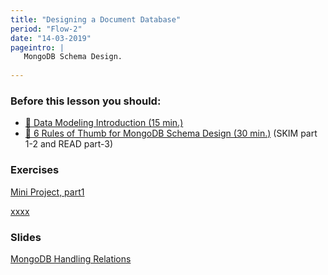 ```yaml
---
title: "Designing a Document Database"
period: "Flow-2"
date: "14-03-2019"
pageintro: | 
   MongoDB Schema Design.
   
---
```


### Before this lesson you should:
<!--BEGIN readings ##-->
- [:book: Data Modeling Introduction (15 min.)](https://docs.mongodb.com/manual/core/data-modeling-introduction/)
- [:book: 6 Rules of Thumb for MongoDB Schema Design (30 min.)](https://www.mongodb.com/blog/post/6-rules-of-thumb-for-mongodb-schema-design-part-1) (SKIM part 1-2 and READ part-3)
<!--END readings ##-->

### Exercises
<!--BEGIN exercises ##-->
[Mini Project, part1](https://docs.google.com/document/d/1yjPzw7tskVoyw8vmWvvU1uc1fzu6Vnam3jEJkTTzDVw/edit?usp=sharing)

<!--END exercises ##-->
[xxxx](/period2/exercises/ex1/)
### Slides
[MongoDB Handling Relations](http://slides.mydemos.dk/noSQL2/mongo_modeling.html)


